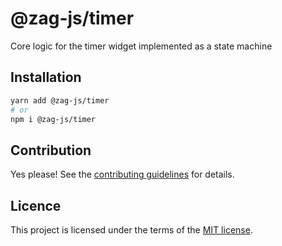 # @zag-js/timer

Core logic for the timer widget implemented as a state machine

## **Installation**

```sh
yarn add @zag-js/timer
# or
npm i @zag-js/timer
```

## Contribution

Yes please! See the [contributing guidelines](https://github.com/chakra-ui/zag/blob/main/CONTRIBUTING.md) for details.

## Licence

This project is licensed under the terms of the [MIT license](https://github.com/chakra-ui/zag/blob/main/LICENSE).
